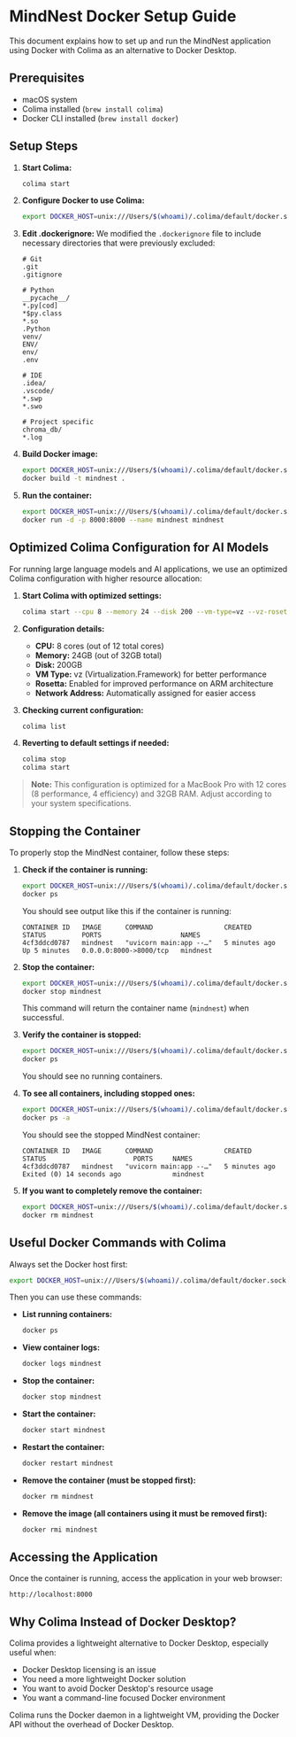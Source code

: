 # MindNest Docker Setup Guide

This document explains how to set up and run the MindNest application using Docker with Colima as an alternative to Docker Desktop.

## Prerequisites

- macOS system
- Colima installed (`brew install colima`)
- Docker CLI installed (`brew install docker`)

## Setup Steps

1. **Start Colima:**
   ```bash
   colima start
   ```

2. **Configure Docker to use Colima:**
   ```bash
   export DOCKER_HOST=unix:///Users/$(whoami)/.colima/default/docker.sock
   ```

3. **Edit .dockerignore:**
   We modified the `.dockerignore` file to include necessary directories that were previously excluded:
   ```
   # Git
   .git
   .gitignore
   
   # Python
   __pycache__/
   *.py[cod]
   *$py.class
   *.so
   .Python
   venv/
   ENV/
   env/
   .env
   
   # IDE
   .idea/
   .vscode/
   *.swp
   *.swo
   
   # Project specific
   chroma_db/
   *.log
   ```

4. **Build Docker image:**
   ```bash
   export DOCKER_HOST=unix:///Users/$(whoami)/.colima/default/docker.sock
   docker build -t mindnest .
   ```

5. **Run the container:**
   ```bash
   export DOCKER_HOST=unix:///Users/$(whoami)/.colima/default/docker.sock
   docker run -d -p 8000:8000 --name mindnest mindnest
   ```

## Optimized Colima Configuration for AI Models

For running large language models and AI applications, we use an optimized Colima configuration with higher resource allocation:

1. **Start Colima with optimized settings:**
   ```bash
   colima start --cpu 8 --memory 24 --disk 200 --vm-type=vz --vz-rosetta --network-address
   ```

2. **Configuration details:**
   - **CPU:** 8 cores (out of 12 total cores)
   - **Memory:** 24GB (out of 32GB total)
   - **Disk:** 200GB
   - **VM Type:** vz (Virtualization.Framework) for better performance
   - **Rosetta:** Enabled for improved performance on ARM architecture
   - **Network Address:** Automatically assigned for easier access

3. **Checking current configuration:**
   ```bash
   colima list
   ```

4. **Reverting to default settings if needed:**
   ```bash
   colima stop
   colima start
   ```

> **Note:** This configuration is optimized for a MacBook Pro with 12 cores (8 performance, 4 efficiency) and 32GB RAM. Adjust according to your system specifications.

## Stopping the Container

To properly stop the MindNest container, follow these steps:

1. **Check if the container is running:**
   ```bash
   export DOCKER_HOST=unix:///Users/$(whoami)/.colima/default/docker.sock
   docker ps
   ```
   
   You should see output like this if the container is running:
   ```
   CONTAINER ID   IMAGE      COMMAND                  CREATED         STATUS         PORTS                    NAMES
   4cf3ddcd0787   mindnest   "uvicorn main:app --…"   5 minutes ago   Up 5 minutes   0.0.0.0:8000->8000/tcp   mindnest
   ```

2. **Stop the container:**
   ```bash
   export DOCKER_HOST=unix:///Users/$(whoami)/.colima/default/docker.sock
   docker stop mindnest
   ```
   
   This command will return the container name (`mindnest`) when successful.

3. **Verify the container is stopped:**
   ```bash
   export DOCKER_HOST=unix:///Users/$(whoami)/.colima/default/docker.sock
   docker ps
   ```
   
   You should see no running containers.

4. **To see all containers, including stopped ones:**
   ```bash
   export DOCKER_HOST=unix:///Users/$(whoami)/.colima/default/docker.sock
   docker ps -a
   ```
   
   You should see the stopped MindNest container:
   ```
   CONTAINER ID   IMAGE      COMMAND                  CREATED         STATUS                      PORTS     NAMES
   4cf3ddcd0787   mindnest   "uvicorn main:app --…"   5 minutes ago   Exited (0) 14 seconds ago             mindnest
   ```

5. **If you want to completely remove the container:**
   ```bash
   export DOCKER_HOST=unix:///Users/$(whoami)/.colima/default/docker.sock
   docker rm mindnest
   ```

## Useful Docker Commands with Colima

Always set the Docker host first:
```bash
export DOCKER_HOST=unix:///Users/$(whoami)/.colima/default/docker.sock
```

Then you can use these commands:

- **List running containers:**
  ```bash
  docker ps
  ```

- **View container logs:**
  ```bash
  docker logs mindnest
  ```

- **Stop the container:**
  ```bash
  docker stop mindnest
  ```

- **Start the container:**
  ```bash
  docker start mindnest
  ```

- **Restart the container:**
  ```bash
  docker restart mindnest
  ```

- **Remove the container (must be stopped first):**
  ```bash
  docker rm mindnest
  ```

- **Remove the image (all containers using it must be removed first):**
  ```bash
  docker rmi mindnest
  ```

## Accessing the Application

Once the container is running, access the application in your web browser:
```
http://localhost:8000
```

## Why Colima Instead of Docker Desktop?

Colima provides a lightweight alternative to Docker Desktop, especially useful when:
- Docker Desktop licensing is an issue
- You need a more lightweight Docker solution
- You want to avoid Docker Desktop's resource usage
- You want a command-line focused Docker environment

Colima runs the Docker daemon in a lightweight VM, providing the Docker API without the overhead of Docker Desktop. 